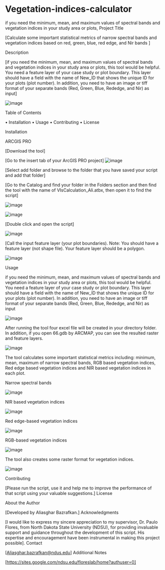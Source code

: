 # Vegetation-indices-calculator
if you need the minimum, mean, and maximum values of spectral bands and vegetation indices in your study area or plots,
Project Title


[Calculate some important statistical metrics of narrow spectral bands and vegetation indices based on red, green, blue, red edge, and Nir bands ]


Description


[if you need the minimum, mean, and maximum values of spectral bands and vegetation indices in your study area or plots, this tool would be helpful. You need a feature layer of your case study or plot boundary. This layer should have a field with the name of New_ID that shows the unique ID for your plots (plot number). In addition, you need to have an image or tiff format of your separate bands (Red, Green, Blue, Rededge, and Nir)  as input]

![image](https://github.com/AliBgisrs/Vegetation-indices-calculator/assets/109620013/aecdab3f-bcfe-4115-a465-9584bec46447)


 
Table of Contents

•	Installation
•	Usage
•	Contributing
•	License

Installation

ARCGIS PRO

[Download the tool]

[Go to the insert tab of your ArcGIS PRO project]
![image](https://github.com/AliBgisrs/Vegetation-indices-calculator/assets/109620013/ca0d3a49-32a6-4bfb-af8a-6d3efa9253d2)


 
[Select add folder and browse to the folder that you have saved your script and add that folder]

[Go to the Catalog and find your folder in the Folders section and then find the tool with the name of VIsCalculation_Ali.atbx, then open it to find the script]
  
![image](https://github.com/AliBgisrs/Vegetation-indices-calculator/assets/109620013/ca4d790c-5a44-4b66-ae7d-ad49758d3f95)

 ![image](https://github.com/AliBgisrs/Vegetation-indices-calculator/assets/109620013/957f2e3e-39bb-47b7-a861-7675d97f0ea1)
 



[Double click and open the script]

![image](https://github.com/AliBgisrs/Vegetation-indices-calculator/assets/109620013/8a65a4f2-78fa-472f-9b17-2e7e3463a471)


 
[Call the input feature layer (your plot boundaries). Note: You should have a feature layer (not shape file). Your feature layer should be a polygon.


![image](https://github.com/AliBgisrs/Vegetation-indices-calculator/assets/109620013/83575dde-6013-4cdf-addf-675ce12f8813)



 



 
Usage

if you need the minimum, mean, and maximum values of spectral bands and vegetation indices in your study area or plots, this tool would be helpful. You need a feature layer of your case study or plot boundary. This layer should have a field with the name of New_ID that shows the unique ID for your plots (plot number). In addition, you need to have an image or tiff format of your separate bands (Red, Green, Blue, Rededge, and Nir) as input

![image](https://github.com/AliBgisrs/Vegetation-indices-calculator/assets/109620013/5d54d07f-a52f-48b2-b3a2-a51442da96d9)


 
After running the tool four excel file will be created in your directory folder. In addition, if you open 66.gdb by ARCMAP, you can see the resulted raster and feature layers.

![image](https://github.com/AliBgisrs/Vegetation-indices-calculator/assets/109620013/7a0c86d5-c076-4511-afbe-e39f604f6e9b)

 
The tool calculates some important statistical metrics including: minimum, mean, maximum of narrow spectral bands, RGB based vegetation indices, Red edge based vegetation indices and NIR based vegetation indices in each plot.

Narrow spectral bands

 ![image](https://github.com/AliBgisrs/Vegetation-indices-calculator/assets/109620013/32b8c02c-c290-44d4-b195-8b38b9f9346e)


NIR based vegetation indices
 
![image](https://github.com/AliBgisrs/Vegetation-indices-calculator/assets/109620013/478fa07c-c301-48d9-9b2a-960cae77f50d)


Red edge-based vegetation indices
 
![image](https://github.com/AliBgisrs/Vegetation-indices-calculator/assets/109620013/20ead770-906f-40af-9153-1d8845b4d474)


RGB-based vegetation indices

![image](https://github.com/AliBgisrs/Vegetation-indices-calculator/assets/109620013/54d29198-b274-44cd-8847-7d77f16e2d5b)

 
The tool also creates some raster format for vegetation indices.

![image](https://github.com/AliBgisrs/Vegetation-indices-calculator/assets/109620013/89dc784e-888e-4cd1-aedd-b95e6b025fff)

 
Contributing

[Please run the script, use it and help me to improve the performance of that script using your valuable suggestions.]
License

About the Author

[Developed by Aliasghar Bazrafkan.]
Acknowledgments

[I would like to express my sincere appreciation to my supervisor, Dr. Paulo Flores, from North Dakota State University (NDSU), for providing invaluable support and guidance throughout the development of this script. His expertise and encouragement have been instrumental in making this project possible].
Contact

[Aliasghar.bazrafkan@ndus.edu]
Additional Notes

[https://sites.google.com/ndsu.edu/floreslab/home?authuser=0]
